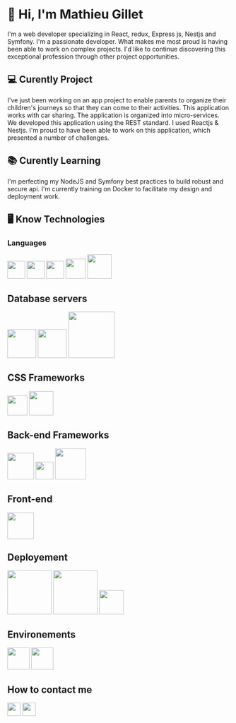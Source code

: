 # 👋 Hi, I'm Mathieu Gillet

I'm a web developer specializing in React, redux, Express js, Nestjs and Symfony.  I'm a passionate developer. What makes me most proud is having been able to work on complex projects.  I'd like to continue discovering this exceptional profession through other project opportunities.

## 💻 Curently Project
I've just been working on an app project to enable parents to organize their children's journeys so that they can come to their activities. This application works with car sharing. The application is organized into micro-services. We developed this application using the REST standard. I used Reactjs & Nestjs. I'm proud to have been able to work on this application, which presented a number of challenges.
 
## 📚 Curently Learning
 I'm perfecting my NodeJS and Symfony best practices to build robust and secure api. I'm currently training on Docker to facilitate my design and deployment work.
 
## 🖥️ Know Technologies
### Languages
<img src="https://upload.wikimedia.org/wikipedia/commons/thumb/6/6a/JavaScript-logo.png/600px-JavaScript-logo.png" width="40">
<img src="https://upload.wikimedia.org/wikipedia/commons/thumb/4/4c/Typescript_logo_2020.svg/2048px-Typescript_logo_2020.svg.png" width="40">
<img src="https://upload.wikimedia.org/wikipedia/commons/thumb/6/61/HTML5_logo_and_wordmark.svg/2048px-HTML5_logo_and_wordmark.svg.png" width="40">
<img src="https://upload.wikimedia.org/wikipedia/commons/thumb/d/d5/CSS3_logo_and_wordmark.svg/1200px-CSS3_logo_and_wordmark.svg.png" width="45"> 
<img src="https://cdn-icons-png.flaticon.com/512/528/528261.png" width="55"> 

## Database servers

<img src="https://cdn.worldvectorlogo.com/logos/mysql-6.svg" width="65"> 
<img src="https://upload.wikimedia.org/wikipedia/commons/thumb/2/29/Postgresql_elephant.svg/1200px-Postgresql_elephant.svg.png" width="65">
<img src="https://upload.wikimedia.org/wikipedia/fr/thumb/4/45/MongoDB-Logo.svg/1280px-MongoDB-Logo.svg.png" width="105"> 

## CSS Frameworks

<img src="https://cdn.worldvectorlogo.com/logos/bootstrap-5-1.svg" width="45">
<img src="https://avatars.githubusercontent.com/u/6853419?s=200&v=4" width="55">


## Back-end Frameworks

<img src="http://moralogiq.fr/wp-content/themes/moralogiq/images/logo/techno-symfony.png" width="60">
<img src="https://cdn.worldvectorlogo.com/logos/lumen-1.svg" width="40">
<img src="http://moralogiq.fr/wp-content/themes/moralogiq/images/logo/techno-node.png" width="70">

## Front-end

<img src="https://cdn-icons-png.flaticon.com/512/1260/1260775.png" width="60">

## Deployement

<img src="https://cdn.worldvectorlogo.com/logos/heroku-1.svg" width="100">
<img src="https://coursework.vschool.io/content/images/2017/12/surge_static_hosting.png" width="100">
<img src="https://cdn.worldvectorlogo.com/logos/amazon-web-services-logo.svg" width="55">

## Environements

<img src="https://cdn-icons-png.flaticon.com/512/226/226772.png" width="50">
<img src="http://moralogiq.fr/wp-content/themes/moralogiq/images/logo/techno-git.png" width="50">



## How to contact me

<a href="mailto:mathieuglt1@gmail.com"><img src="https://cdn-icons-png.flaticon.com/512/732/732200.png" width="30"></a>
<a href="https://www.linkedin.com/in/mathieu-gillet-843a22115/"><img src="https://cdn-icons.flaticon.com/png/512/3536/premium/3536505.png?token=exp=1649429761~hmac=8e58b450e0f7089c3954b53d04a2de79" width="30"></a>

